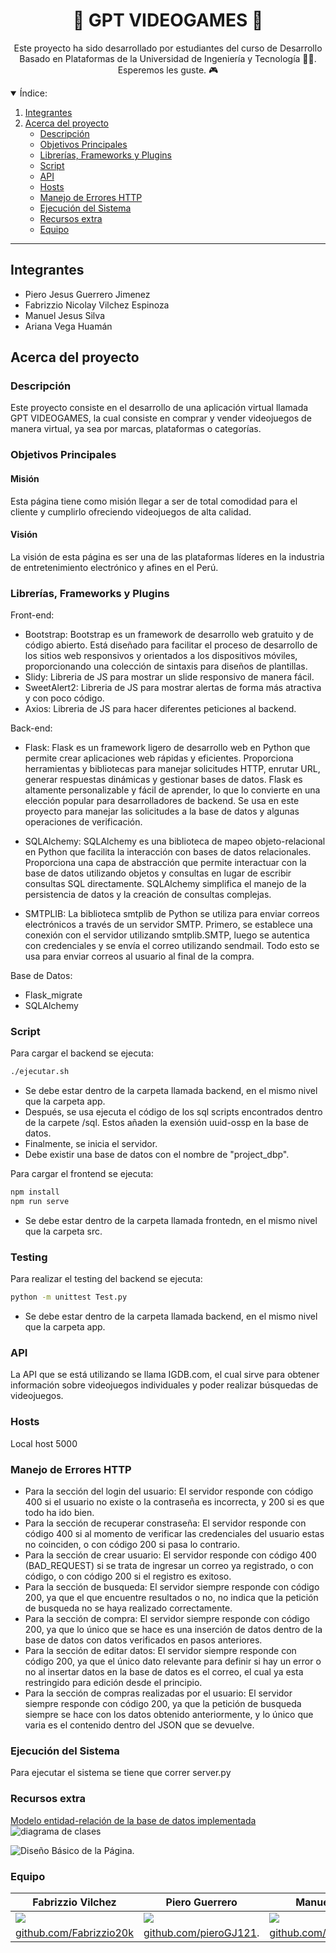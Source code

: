 <a name="readme-top"></a>

<div align="center">
  <a href="https://github.com/Fabrizzio20k/Proyecto_DBP">
  </a>
  <h1>👾 GPT VIDEOGAMES 👾</h1>
  
  <p>
  Este proyecto ha sido desarrollado por estudiantes del curso de Desarrollo Basado en Plataformas
de la Universidad de Ingeniería y Tecnología 💙🤍. Esperemos les guste. 🎮
    
  </p>
</div>

<details open>
  <summary>Índice:</summary>
  <ol>
    <li><a href="#integrantes">
      Integrantes
    </a></li>
    <li><a href="#acerca-del-proyecto">
      Acerca del proyecto
      <ul>
        <li><a href="#descripción">Descripción</a></li>
        <li><a href="#objetivos-principales">Objetivos Principales</a></li>
        <li><a href="#librerías-framworks-y-plugins">Librerías, Frameworks y Plugins</a></li>
        <li><a href="#script">Script</a></li>
        <li><a href="#api">API</a></li>
        <li><a href="#hosts">Hosts</a></li>
        <li><a href="#manejo-de-errores-http">Manejo de Errores HTTP</a></li>
        <li><a href="#ejecución-del-sistema">Ejecución del Sistema</a></li>
        <li><a href="#recursos-extra">Recursos extra</a></li>
        <li><a href="#equipo">Equipo</a></li>
      </ul>
    </a></li>
  </ol>
</details>

---

## Integrantes

- Piero Jesus Guerrero Jimenez
- Fabrizzio Nicolay Vilchez Espinoza
- Manuel Jesus Silva
- Ariana Vega Huamán

## Acerca del proyecto

### Descripción

Este proyecto consiste en el desarrollo de una aplicación virtual llamada GPT VIDEOGAMES,
la cual consiste en comprar y vender videojuegos de manera virtual, ya sea por marcas, plataformas o categorías.

### Objetivos Principales

#### Misión

Esta página tiene como misión llegar a ser de total comodidad para el cliente y cumplirlo ofreciendo videojuegos de alta calidad.

#### Visión

La visión de esta página es ser una de las plataformas líderes en la industria de entretenimiento electrónico y afines en el Perú.

### Librerías, Frameworks y Plugins

Front-end:

- Bootstrap: Bootstrap es un framework de desarrollo web gratuito y de código abierto. Está diseñado para facilitar el proceso de desarrollo de los sitios web responsivos y orientados a los dispositivos móviles, proporcionando una colección de sintaxis para diseños de plantillas.
- Slidy: Libreria de JS para mostrar un slide responsivo de manera fácil.
- SweetAlert2: Libreria de JS para mostrar alertas de forma más atractiva y con poco código.
- Axios: Libreria de JS para hacer diferentes peticiones al backend.

Back-end:

- Flask: Flask es un framework ligero de desarrollo web en Python que permite crear aplicaciones web rápidas y eficientes. Proporciona herramientas y bibliotecas para manejar solicitudes HTTP, enrutar URL, generar respuestas dinámicas y gestionar bases de datos. Flask es altamente personalizable y fácil de aprender, lo que lo convierte en una elección popular para desarrolladores de backend. Se usa en este proyecto para manejar las solicitudes a la base de datos y algunas operaciones de verificación.

- SQLAlchemy: SQLAlchemy es una biblioteca de mapeo objeto-relacional en Python que facilita la interacción con bases de datos relacionales. Proporciona una capa de abstracción que permite interactuar con la base de datos utilizando objetos y consultas en lugar de escribir consultas SQL directamente. SQLAlchemy simplifica el manejo de la persistencia de datos y la creación de consultas complejas.
- SMTPLIB: La biblioteca smtplib de Python se utiliza para enviar correos electrónicos a través de un servidor SMTP. Primero, se establece una conexión con el servidor utilizando smtplib.SMTP, luego se autentica con credenciales y se envía el correo utilizando sendmail. Todo esto se usa para enviar correos al usuario al final de la compra.

Base de Datos:

- Flask_migrate
- SQLAlchemy

### Script

Para cargar el backend se ejecuta:

```sh
./ejecutar.sh
```

- Se debe estar dentro de la carpeta llamada backend, en el mismo nivel que la carpeta app.
- Después, se usa ejecuta el código de los sql scripts encontrados dentro de la carpete /sql. Estos añaden la exensión uuid-ossp en la base de datos.
- Finalmente, se inicia el servidor.
- Debe existir una base de datos con el nombre de "project_dbp".

Para cargar el frontend se ejecuta:

```sh
npm install
npm run serve
```

- Se debe estar dentro de la carpeta llamada frontedn, en el mismo nivel que la carpeta src.

### Testing

Para realizar el testing del backend se ejecuta:

```sh
python -m unittest Test.py
```

- Se debe estar dentro de la carpeta llamada backend, en el mismo nivel que la carpeta app.

### API

La API que se está utilizando se llama IGDB.com, el cual sirve para obtener información sobre videojuegos individuales y poder realizar búsquedas de videojuegos.

### Hosts

Local host 5000

### Manejo de Errores HTTP

- Para la sección del login del usuario:
  El servidor responde con código 400 si el usuario no existe o la contraseña es incorrecta, y 200 si es que todo ha ido bien.
- Para la sección de recuperar constraseña:
  El servidor responde con código 400 si al momento de verificar las credenciales del usuario estas no coinciden, o con código 200 si pasa lo contrario.
- Para la sección de crear usuario:
  El servidor responde con código 400 (BAD_REQUEST) si se trata de ingresar un correo ya registrado, o con código, o con código 200 si el registro es exitoso.
- Para la sección de busqueda:
  El servidor siempre responde con código 200, ya que el que encuentre resultados o no, no indica que la petición de busqueda no se haya realizado correctamente.
- Para la sección de compra:
  El servidor siempre responde con código 200, ya que lo único que se hace es una inserción de datos dentro de la base de datos con datos verificados en pasos anteriores.
- Para la sección de editar datos:
  El servidor siempre responde con código 200, ya que el único dato relevante para definir si hay un error o no al insertar datos en la base de datos es el correo, el cual ya esta restringido para edición desde el principio.
- Para la sección de compras realizadas por el usuario:
  El servidor siempre responde con código 200, ya que la petición de busqueda siempre se hace con los datos obtenido anteriormente, y lo único que varia es el contenido dentro del JSON que se devuelve.

### Ejecución del Sistema

Para ejecutar el sistema se tiene que correr server.py

### Recursos extra

[Modelo entidad-relación de la base de datos implementada](extra/Diagrama.png)
![diagrama de clases](https://github.com/Fabrizzio20k/Proyecto_DBP/blob/main/extra/Diagrama.png?raw=true)

![Diseño Básico de la Página](https://github.com/Fabrizzio20k/Proyecto_DBP/blob/main/extra/Dise%C3%B1o%20B%C3%A1sico%20de%20la%20P%C3%A1gina.png).



### Equipo 

|    Fabrizzio Vilchez    |    Piero Guerrero    |    Manuel Silva    |    Ariana Vega    |
| ----------- | ----------- | ----------- | ----------- |
| ![](https://avatars.githubusercontent.com/u/115495332?v=4) | ![](https://avatars.githubusercontent.com/u/102132128?s=400&v=4) | ![](https://avatars.githubusercontent.com/u/78549698?v=4) | ![](https://avatars.githubusercontent.com/u/88595171?v=4) |
| [github.com/Fabrizzio20k](https://github.com/Fabrizzio20k) | [github.com/pieroGJ121](https://github.com/JLeandroJM). | [github.com/Manueljsilva](https://github.com/Manueljsilva) | [github.com/ArianaVega](https://github.com/ArianaVega)  |

